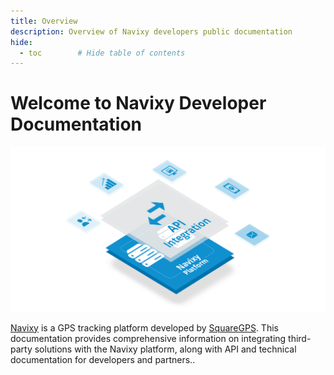 ```yaml
---
title: Overview
description: Overview of Navixy developers public documentation
hide:
  - toc        # Hide table of contents
---
```

<!-- drop the spaces between { { and } } -->
<!-- Get involved: [github]({ { config.repo_url } }) -->
<!-- { { macros_info() } } -->

# Welcome to Navixy Developer Documentation

![Navixy](./assets/navixy-api.png)

[Navixy][1] is a GPS tracking platform developed by [SquareGPS][2].
This documentation provides comprehensive information on integrating third-party solutions with the Navixy platform,
along with API and technical documentation for developers and partners..

  [1]: https://www.navixy.com/
  [2]: https://squaregps.com/